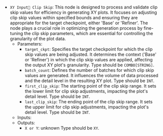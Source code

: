 - `XY Input Clip Skip`: This node is designed to process and validate clip skip values for efficiency in generating XY plots. It focuses on adjusting clip skip values within specified bounds and ensuring they are appropriate for the target checkpoint, either 'Base' or 'Refiner'. The node plays a crucial role in optimizing the generation process by fine-tuning the clip skip parameters, which are essential for controlling the granularity of the plot data.
    - Parameters:
        - `target_ckpt`: Specifies the target checkpoint for which the clip skip values are being adjusted. It determines the context ('Base' or 'Refiner') in which the clip skip values are applied, affecting the output XY plot's granularity. Type should be `COMBO[STRING]`.
        - `batch_count`: Defines the number of batches for which clip skip values are generated. It influences the volume of data processed and the detail level in the resulting XY plot. Type should be `INT`.
        - `first_clip_skip`: The starting point of the clip skip range. It sets the lower limit for clip skip adjustments, impacting the plot's detail level. Type should be `INT`.
        - `last_clip_skip`: The ending point of the clip skip range. It sets the upper limit for clip skip adjustments, impacting the plot's detail level. Type should be `INT`.
    - Inputs:
    - Outputs:
        - `X or Y`: unknown Type should be `XY`.
